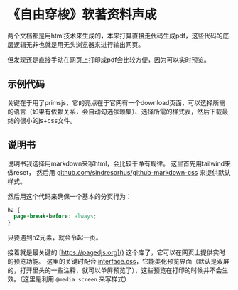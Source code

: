 # 《自由穿梭》软著资料声成

两个文档都是用html技术来生成的，本来打算直接走代码生成pdf，这些代码的底层逻辑无非也就是用无头浏览器来进行输出网页。

但发现还是直接手动在网页上打印成pdf会比较方便，因为可以实时预览。

## 示例代码

关键在于用了primsjs，它的亮点在于官网有一个download页面，可以选择所需的语言（如果有依赖关系，会自动勾选依赖集）、选择所需的样式表，然后下载最终的很小的js+css文件。

## 说明书

说明书我选择用markdown来写html，会比较干净有规律。
这里首先用tailwind来做reset，
然后用 [github.com/sindresorhus/github-markdown-css]() 来提供默认样式。

然后用这个代码来确保一个基本的分页行为：
```css
h2 {
  page-break-before: always;
}
```
只要遇到h2元素，就会令起一页。

接着就是最关键的 [https://pagedjs.org]() 这个库了，它可以在网页上提供实时的预览功能。
这里的关键时配合 [interface.css](https://gitlab.coko.foundation/pagedjs/interface-polyfill)，它能美化预览界面（默认是双屏的，打开里头的一些注释，就可以单屏预览了），这些预览在打印的时候并不会生效。（这里是利用 `@media screen` 来写样式）

